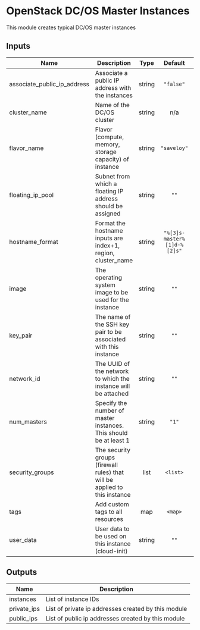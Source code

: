 OpenStack DC/OS Master Instances
================================
This module creates typical DC/OS master instances

## Inputs

| Name | Description | Type | Default | Required |
|------|-------------|:----:|:-----:|:-----:|
| associate\_public\_ip\_address | Associate a public IP address with the instances | string | `"false"` | no |
| cluster\_name | Name of the DC/OS cluster | string | n/a | yes |
| flavor\_name | Flavor (compute, memory, storage capacity)  of instance | string | `"saveloy"` | no |
| floating\_ip\_pool | Subnet from which a floating IP address should be assigned | string | `""` | no |
| hostname\_format | Format the hostname inputs are index+1, region, cluster_name | string | `"%[3]s-master%[1]d-%[2]s"` | no |
| image | The operating system image to be used for the instance | string | `""` | no |
| key\_pair | The name of the SSH key pair to be associated with this instance | string | `""` | no |
| network\_id | The UUID of the network to which the instance will be attached | string | `""` | no |
| num\_masters | Specify the number of master instances.  This should be at least 1 | string | `"1"` | no |
| security\_groups | The security groups (firewall rules) that will be applied to this instance | list | `<list>` | no |
| tags | Add custom tags to all resources | map | `<map>` | no |
| user\_data | User data to be used on this instance (cloud-init) | string | `""` | no |

## Outputs

| Name | Description |
|------|-------------|
| instances | List of instance IDs |
| private\_ips | List of private ip addresses created by this module |
| public\_ips | List of public ip addresses created by this module |


